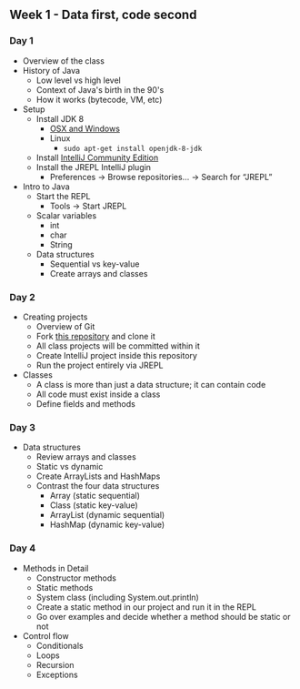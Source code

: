 ## Week 1 - Data first, code second

### Day 1

* Overview of the class
* History of Java
  * Low level vs high level
  * Context of Java's birth in the 90's
  * How it works (bytecode, VM, etc)
* Setup
  * Install JDK 8
    * [OSX and Windows](http://www.oracle.com/technetwork/java/javase/downloads/jdk8-downloads-2133151.html)
    * Linux
      * `sudo apt-get install openjdk-8-jdk`
  * Install [IntelliJ Community Edition](https://www.jetbrains.com/idea/download/)
  * Install the JREPL IntelliJ plugin
    * Preferences -> Browse repositories… -> Search for “JREPL”
* Intro to Java
  * Start the REPL
    * Tools -> Start JREPL
  * Scalar variables
    * int
    * char
    * String
  * Data structures
    * Sequential vs key-value
    * Create arrays and classes

### Day 2

* Creating projects
  * Overview of Git
  * Fork [this repository](https://github.com/oakes/java-projects) and clone it
  * All class projects will be committed within it
  * Create IntelliJ project inside this repository
  * Run the project entirely via JREPL
* Classes
  * A class is more than just a data structure; it can contain code
  * All code must exist inside a class
  * Define fields and methods

### Day 3

* Data structures
  * Review arrays and classes
  * Static vs dynamic
  * Create ArrayLists and HashMaps
  * Contrast the four data structures
    * Array (static sequential)
    * Class (static key-value)
    * ArrayList (dynamic sequential)
    * HashMap (dynamic key-value)

### Day 4

* Methods in Detail
  * Constructor methods
  * Static methods
  * System class (including System.out.println)
  * Create a static method in our project and run it in the REPL
  * Go over examples and decide whether a method should be static or not
* Control flow
  * Conditionals
  * Loops
  * Recursion
  * Exceptions
